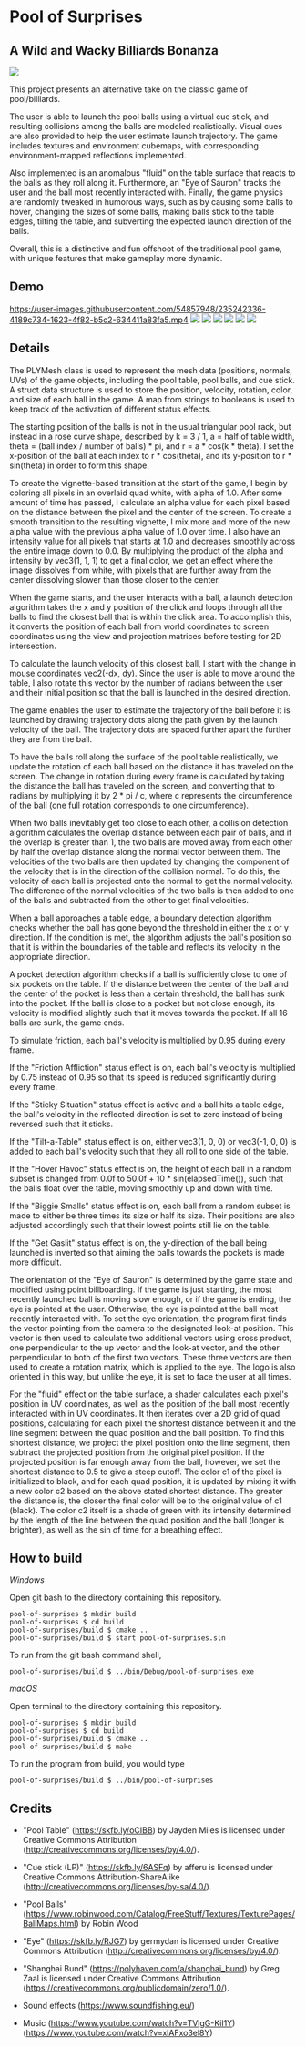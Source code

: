 # Pool of Surprises

## A Wild and Wacky Billiards Bonanza

![](demo/main-1080p.png)

This project presents an alternative take on the classic game of pool/billiards. 

The user is able to launch the pool balls using a virtual cue stick, and resulting collisions among the balls are modeled realistically. Visual cues are also provided to help the user estimate launch trajectory. The game includes textures and environment cubemaps, with corresponding environment-mapped reflections implemented. 

Also implemented is an anomalous "fluid" on the table surface that reacts to the balls as they roll along it. Furthermore, an "Eye of Sauron" tracks the user and the ball most recently interacted with. Finally, the game physics are randomly tweaked in humorous ways, such as by causing some balls to hover, changing the sizes of some balls, making balls stick to the table edges, tilting the table, and subverting the expected launch direction of the balls.

Overall, this is a distinctive and fun offshoot of the traditional pool game, with unique features that make gameplay more dynamic.

## Demo

https://user-images.githubusercontent.com/54857948/235242336-4189c734-1623-4f82-b5c2-634411a83fa5.mp4
![](demo/vignette.png)
![](demo/intro.png)
![](demo/rose-curve.png)
![](demo/hover-havoc.png)
![](demo/biggie-smalls.png)
![](demo/outro.png)

## Details

The PLYMesh class is used to represent the mesh data (positions, normals, UVs) of the game objects, including the pool table, pool balls, and cue stick. A struct data structure is used to store the position, velocity, rotation, color, and size of each ball in the game. A map from strings to booleans is used to keep track of the activation of different status effects.

The starting position of the balls is not in the usual triangular pool rack, but instead in a rose curve shape, described by k = 3 / 1, a = half of table width, theta = (ball index / number of balls) * pi, and r = a * cos(k * theta). I set the x-position of the ball at each index to r * cos(theta), and its y-position to r * sin(theta) in order to form this shape.

To create the vignette-based transition at the start of the game, I begin by coloring all pixels in an overlaid quad white, with alpha of 1.0. After some amount of time has passed, I calculate an alpha value for each pixel based on the distance between the pixel and the center of the screen. To create a smooth transition to the resulting vignette, I mix more and more of the new alpha value with the previous alpha value of 1.0 over time. I also have an intensity value for all pixels that starts at 1.0 and decreases smoothly across the entire image down to 0.0. By multiplying the product of the alpha and intensity by vec3(1, 1, 1) to get a final color, we get an effect where the image dissolves from white, with pixels that are further away from the center dissolving slower than those closer to the center.

When the game starts, and the user interacts with a ball, a launch detection algorithm takes the x and y position of the click and loops through all the balls to find the closest ball that is within the click area. To accomplish this, it converts the position of each ball from world coordinates to screen coordinates using the view and projection matrices before testing for 2D intersection.

To calculate the launch velocity of this closest ball, I start with the change in mouse coordinates vec2(-dx, dy). Since the user is able to move around the table, I also rotate this vector by the number of radians between the user and their initial position so that the ball is launched in the desired direction.

The game enables the user to estimate the trajectory of the ball before it is launched by drawing trajectory dots along the path given by the launch velocity of the ball. The trajectory dots are spaced further apart the further they are from the ball.

To have the balls roll along the surface of the pool table realistically, we update the rotation of each ball based on the distance it has traveled on the screen. The change in rotation during every frame is calculated by taking the distance the ball has traveled on the screen, and converting that to radians by multiplying it by 2 * pi / c, where c represents the circumference of the ball (one full rotation corresponds to one circumference). 

When two balls inevitably get too close to each other, a collision detection algorithm calculates the overlap distance between each pair of balls, and if the overlap is greater than 1, the two balls are moved away from each other by half the overlap distance along the normal vector between them. The velocities of the two balls are then updated by changing the component of the velocity that is in the direction of the collision normal. To do this, the velocity of each ball is projected onto the normal to get the normal velocity. The difference of the normal velocities of the two balls is then added to one of the balls and subtracted from the other to get final velocities.

When a ball approaches a table edge, a boundary detection algorithm checks whether the ball has gone beyond the threshold in either the x or y direction. If the condition is met, the algorithm adjusts the ball's position so that it is within the boundaries of the table and reflects its velocity in the appropriate direction. 

A pocket detection algorithm checks if a ball is sufficiently close to one of six pockets on the table. If the distance between the center of the ball and the center of the pocket is less than a certain threshold, the ball has sunk into the pocket. If the ball is close to a pocket but not close enough, its velocity is modified slightly such that it moves towards the pocket. If all 16 balls are sunk, the game ends.

To simulate friction, each ball's velocity is multiplied by 0.95 during every frame.

If the "Friction Affliction" status effect is on, each ball's velocity is multiplied by 0.75 instead of 0.95 so that its speed is reduced significantly during every frame.

If the "Sticky Situation" status effect is active and a ball hits a table edge, the ball's velocity in the reflected direction is set to zero instead of being reversed such that it sticks.

If the "Tilt-a-Table" status effect is on, either vec3(1, 0, 0) or vec3(-1, 0, 0) is added to each ball's velocity such that they all roll to one side of the table.

If the "Hover Havoc" status effect is on, the height of each ball in a random subset is changed from 0.0f to 50.0f + 10 * sin(elapsedTime()), such that the balls float over the table, moving smoothly up and down with time.

If the "Biggie Smalls" status effect is on, each ball from a random subset is made to either be three times its size or half its size. Their positions are also adjusted accordingly such that their lowest points still lie on the table.

If the "Get Gaslit" status effect is on, the y-direction of the ball being launched is inverted so that aiming the balls towards the pockets is made more difficult.

The orientation of the "Eye of Sauron" is determined by the game state and modified using point billboarding. If the game is just starting, the most recently launched ball is moving slow enough, or if the game is ending, the eye is pointed at the user. Otherwise, the eye is pointed at the ball most recently interacted with. To set the eye orientation, the program first finds the vector pointing from the camera to the designated look-at position. This vector is then used to calculate two additional vectors using cross product, one perpendicular to the up vector and the look-at vector, and the other perpendicular to both of the first two vectors. These three vectors are then used to create a rotation matrix, which is applied to the eye. The logo is also oriented in this way, but unlike the eye, it is set to face the user at all times.

For the "fluid" effect on the table surface, a shader calculates each pixel's position in UV coordinates, as well as the position of the ball most recently interacted with in UV coordinates. It then iterates over a 2D grid of quad positions, calculating for each pixel the shortest distance between it and the line segment between the quad position and the ball position. To find this shortest distance, we project the pixel position onto the line segment, then subtract the projected position from the original pixel position. If the projected position is far enough away from the ball, however, we set the shortest distance to 0.5 to give a steep cutoff. The color c1 of the pixel is initialized to black, and for each quad position, it is updated by mixing it with a new color c2 based on the above stated shortest distance. The greater the distance is, the closer the final color will be to the original value of c1 (black). The color c2 itself is a shade of green with its intensity determined by the length of the line between the quad position and the ball (longer is brighter), as well as the sin of time for a breathing effect.

## How to build

*Windows*

Open git bash to the directory containing this repository.

```
pool-of-surprises $ mkdir build
pool-of-surprises $ cd build
pool-of-surprises/build $ cmake ..
pool-of-surprises/build $ start pool-of-surprises.sln
```

To run from the git bash command shell, 

```
pool-of-surprises/build $ ../bin/Debug/pool-of-surprises.exe
```

*macOS*

Open terminal to the directory containing this repository.

```
pool-of-surprises $ mkdir build
pool-of-surprises $ cd build
pool-of-surprises/build $ cmake ..
pool-of-surprises/build $ make
```

To run the program from build, you would type

```
pool-of-surprises/build $ ../bin/pool-of-surprises
```

## Credits

- "Pool Table" (https://skfb.ly/oCIBB) by Jayden Miles is licensed under Creative Commons Attribution (http://creativecommons.org/licenses/by/4.0/).

- "Cue stick (LP)" (https://skfb.ly/6ASFq) by afferu is licensed under Creative Commons Attribution-ShareAlike (http://creativecommons.org/licenses/by-sa/4.0/).

- "Pool Balls" (https://www.robinwood.com/Catalog/FreeStuff/Textures/TexturePages/BallMaps.html) by Robin Wood

- "Eye" (https://skfb.ly/RJG7) by germydan is licensed under Creative Commons Attribution (http://creativecommons.org/licenses/by/4.0/).

- "Shanghai Bund" (https://polyhaven.com/a/shanghai_bund) by Greg Zaal is licensed under Creative Commons Attribution (https://creativecommons.org/publicdomain/zero/1.0/).

- Sound effects (https://www.soundfishing.eu/)

- Music (https://www.youtube.com/watch?v=TVlgG-Kil1Y) (https://www.youtube.com/watch?v=xlAFxo3el8Y) 
